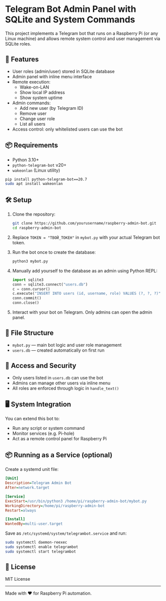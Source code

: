 # Telegram Bot Admin Panel with SQLite and System Commands

This project implements a Telegram bot that runs on a Raspberry Pi (or any Linux machine) and allows remote system control and user management via SQLite roles.

## 🚀 Features

- User roles (admin/user) stored in SQLite database
- Admin panel with inline menu interface
- Remote execution:
  - Wake-on-LAN
  - Show local IP address
  - Show system uptime
- Admin commands:
  - Add new user (by Telegram ID)
  - Remove user
  - Change user role
  - List all users
- Access control: only whitelisted users can use the bot

## 📦 Requirements

- Python 3.10+
- `python-telegram-bot` v20+
- `wakeonlan` (Linux utility)

```bash
pip install python-telegram-bot==20.7
sudo apt install wakeonlan
```

## 🛠 Setup

1. Clone the repository:
   ```bash
   git clone https://github.com/yourusername/raspberry-admin-bot.git
   cd raspberry-admin-bot
   ```

2. Replace `TOKEN = "ТВОЙ_ТОКЕН"` in `mybot.py` with your actual Telegram bot token.

3. Run the bot once to create the database:
   ```bash
   python3 mybot.py
   ```

4. Manually add yourself to the database as an admin using Python REPL:
   ```python
   import sqlite3
   conn = sqlite3.connect("users.db")
   c = conn.cursor()
   c.execute("INSERT INTO users (id, username, role) VALUES (?, ?, ?)", (123456789, 'your_username', 'admin'))
   conn.commit()
   conn.close()
   ```

5. Interact with your bot on Telegram. Only admins can open the admin panel.

## 🧾 File Structure

- `mybot.py` — main bot logic and user role management
- `users.db` — created automatically on first run

## 🔐 Access and Security

- Only users listed in `users.db` can use the bot
- Admins can manage other users via inline menu
- All roles are enforced through logic in `handle_text()`

## 🖥️ System Integration

You can extend this bot to:

- Run any script or system command
- Monitor services (e.g. Pi-hole)
- Act as a remote control panel for Raspberry Pi

## 📦 Running as a Service (optional)

Create a systemd unit file:

```ini
[Unit]
Description=Telegram Admin Bot
After=network.target

[Service]
ExecStart=/usr/bin/python3 /home/pi/raspberry-admin-bot/mybot.py
WorkingDirectory=/home/pi/raspberry-admin-bot
Restart=always

[Install]
WantedBy=multi-user.target
```

Save as `/etc/systemd/system/telegrambot.service` and run:

```bash
sudo systemctl daemon-reexec
sudo systemctl enable telegrambot
sudo systemctl start telegrambot
```

## 📄 License

MIT License

---

Made with ❤️ for Raspberry Pi automation.

